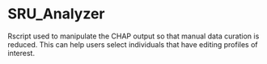 # SRU_Analyzer
Rscript used to manipulate the CHAP output so that manual data curation is reduced. This can help users select individuals that have editing profiles of interest. 
